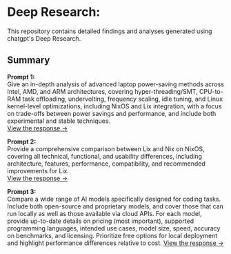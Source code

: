 # Deep Research:

This repository contains detailed findings and analyses generated using chatgpt's Deep Research.

## Summary

**Prompt 1:**  
Give an in-depth analysis of advanced laptop power-saving methods across Intel, AMD, and ARM architectures, covering hyper-threading/SMT, CPU-to-RAM task offloading, undervolting, frequency scaling, idle tuning, and Linux kernel-level optimizations, including NixOS and Lix integration, with a focus on trade-offs between power savings and performance, and include both experimental and stable techniques.  
[View the response →](./power.md)

**Prompt 2:**  
Provide a comprehensive comparison between Lix and Nix on NixOS, covering all technical, functional, and usability differences, including architecture, features, performance, compatibility, and recommended improvements for Lix.  
[View the response →](./lix.md)

**Prompt 3:**  
Compare a wide range of AI models specifically designed for coding tasks. Include both open-source and proprietary models, and cover those that can run locally as well as those available via cloud APIs. For each model, provide up-to-date details on pricing (most important), supported programming languages, intended use cases, model size, speed, accuracy on benchmarks, and licensing. Prioritize free options for local deployment and highlight performance differences relative to cost.
[View the response →](./coding.md)
